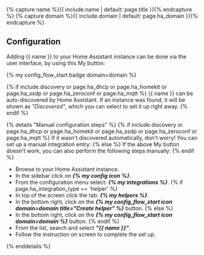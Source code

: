 {% capture name %}{{ include.name | default: page.title }}{% endcapture %}
{% capture domain %}{{ include.domain | default: page.ha_domain }}{% endcapture %}

## Configuration

Adding {{ name }} to your Home Assistant instance can be done via the user
interface, by using this My button:

{% my config_flow_start badge domain=domain %}

{% if include.discovery or page.ha_dhcp or page.ha_homekit or page.ha_ssdp or page.ha_zeroconf or page.ha_mqtt %}
{{ name }} can be auto-discovered by Home Assistant. If an instance was found,
it will be shown as _"Discovered"_, which you can select to set it up right
away.
{% endif %}

{% details "Manual configuration steps" %}
{% if include.discovery or page.ha_dhcp or page.ha_homekit or page.ha_ssdp or page.ha_zeroconf or page.ha_mqtt %}
If it wasn't discovered automatically, don't worry! You can set up a
manual integration entry:
{% else %}
If the above My button doesn't work, you can also perform the following steps
manually:
{% endif %}

- Browse to your Home Assistant instance.
- In the sidebar click on _**{% my config icon %}**_.
- From the configuration menu select: _**{% my integrations %}**_.
{% if page.ha_integration_type == 'helper' %}
- In top of the screen click the tab: _**{% my helpers %}**_.
- In the bottom right, click on the
  _**{% my config_flow_start icon domain=domain title="Create helper" %}**_ button.
{% else %}
- In the bottom right, click on the
  _**{% my config_flow_start icon domain=domain %}**_ button.
{% endif %}
- From the list, search and select _**"{{ name }}"**_.
- Follow the instruction on screen to complete the set up.

{% enddetails %}
